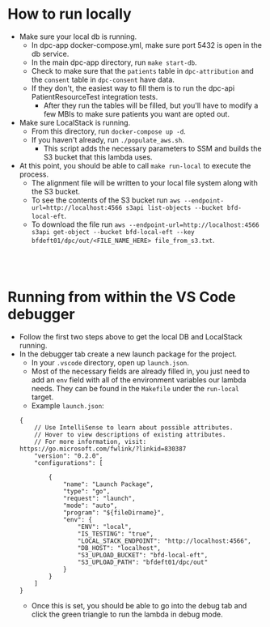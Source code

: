 # How to run locally
- Make sure your local db is running.
    - In dpc-app docker-compose.yml, make sure port 5432 is open in the db service.
    - In the main dpc-app directory, run `make start-db`.
    - Check to make sure that the `patients` table in `dpc-attribution` and the `consent` table in `dpc-consent` have data.
    - If they don't, the easiest way to fill them is to run the dpc-api PatientResourceTest integration tests.
        - After they run the tables will be filled, but you'll have to modify a few MBIs to make sure patients you want are opted out.
- Make sure LocalStack is running.
    - From this directory, run `docker-compose up -d`.
    - If you haven't already, run `./populate_aws.sh`.
        - This script adds the necessary parameters to SSM and builds the S3 bucket that this lambda uses.
- At this point, you should be able to call `make run-local` to execute the process.
    - The alignment file will be written to your local file system along with the S3 bucket.
    - To see the contents of the S3 bucket run `aws --endpoint-url=http://localhost:4566 s3api list-objects --bucket bfd-local-eft`.
    - To download the file run `aws --endpoint-url=http://localhost:4566 s3api get-object --bucket bfd-local-eft --key bfdeft01/dpc/out/<FILE_NAME_HERE> file_from_s3.txt`.


<br><br>
# Running from within the VS Code debugger
- Follow the first two steps above to get the local DB and LocalStack running.
- In the debugger tab create a new launch package for the project.
    - In your `.vscode` directory, open up `launch.json`.
    - Most of the necessary fields are already filled in, you just need to add an `env` field with all of the environment variables our lambda needs.  They can be found in the `Makefile` under the `run-local` target.
    - Example `launch.json`:
    ```
    {
        // Use IntelliSense to learn about possible attributes.
        // Hover to view descriptions of existing attributes.
        // For more information, visit: https://go.microsoft.com/fwlink/?linkid=830387
        "version": "0.2.0",
        "configurations": [
            
            {
                "name": "Launch Package",
                "type": "go",
                "request": "launch",
                "mode": "auto",
                "program": "${fileDirname}",
                "env": {
                    "ENV": "local",
                    "IS_TESTING": "true",
                    "LOCAL_STACK_ENDPOINT": "http://localhost:4566",
                    "DB_HOST": "localhost",
                    "S3_UPLOAD_BUCKET": "bfd-local-eft",
                    "S3_UPLOAD_PATH": "bfdeft01/dpc/out"
                }
            }
        ]
    }
    ```
    - Once this is set, you should be able to go into the debug tab and click the green triangle to run the lambda in debug mode.